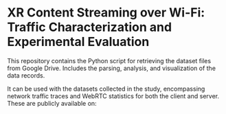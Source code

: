 # XR Content Streaming over Wi-Fi: Traffic Characterization and Experimental Evaluation

This repository contains the Python script for retrieving the dataset files from Google Drive. Includes the parsing, analysis, and visualization of the data records.

It can be used with the datasets collected in the study, encompassing network traffic traces and WebRTC statistics for both the client and server. These are publicly available on: 

